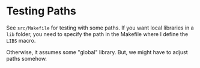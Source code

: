 # Testing Paths

See `src/Makefile` for testing with some paths. If you want local libraries in
a `lib` folder, you need to specify the path in the Makefile where I define the
`LIBS` macro.

Otherwise, it assumes some "global" library. But, we might have to adjust paths
somehow.
